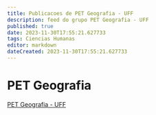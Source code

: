 ```yaml
---
title: Publicacoes de PET Geografia - UFF
description: feed do grupo PET Geografia - UFF
published: true
date: 2023-11-30T17:55:21.627733
tags: Ciencias Humanas
editor: markdown
dateCreated: 2023-11-30T17:55:21.627733
---
```


# PET Geografia
[PET Geografia - UFF](/grupo/51PETGeografiaUFF.md)